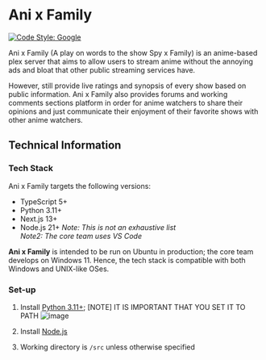 # Ani x Family
[![Code Style: Google](https://img.shields.io/badge/code%20style-google-blueviolet.svg)](https://github.com/google/gts)

Ani x Family (A play on words to the show Spy x Family) is an anime-based plex server that aims to allow users to stream anime without the annoying ads and bloat that other public streaming services have. 

However, still provide live ratings and synopsis of every show based on public information. Ani x Family also provides forums and working comments sections platform in order for anime watchers to share their opinions and just communicate their enjoyment of their favorite shows with other anime watchers.

## Technical Information
### Tech Stack
Ani x Family targets the following versions:
- TypeScript 5+
- Python 3.11+
- Next.js 13+
- Node.js 21+
*Note: This is not an exhaustive list*  
*Note2: The core team uses VS Code*

**Ani x Family** is intended to be run on Ubuntu in production; the core team develops on Windows 11. Hence, the tech stack is compatible with both Windows and UNIX-like OSes.

### Set-up
1. Install [Python 3.11+](https://www.python.org/downloads/); [NOTE] IT IS IMPORTANT THAT YOU SET IT TO PATH
![image](https://github.com/Bratah123/AniFam/assets/58405975/53613b44-3e0d-4f68-ad89-de69775a2776)

2. Install [Node.js](https://nodejs.org/en)

3. Working directory is `/src` unless otherwise specified

